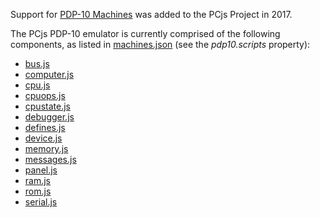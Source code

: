 Support for [PDP-10 Machines](/machines/dec/pdp10/) was added to the PCjs Project in 2017.

The PCjs PDP-10 emulator is currently comprised of the following components, as listed in [machines.json](/machines/machines.json) (see the *pdp10.scripts* property):

  - [bus.js](lib/bus.js)
  - [computer.js](lib/computer.js)
  - [cpu.js](lib/cpu.js)
  - [cpuops.js](lib/cpuops.js)
  - [cpustate.js](lib/cpustate.js)
  - [debugger.js](lib/debugger.js)
  - [defines.js](lib/defines.js)
  - [device.js](lib/device.js)
  - [memory.js](lib/memory.js)
  - [messages.js](lib/messages.js)
  - [panel.js](lib/panel.js)
  - [ram.js](lib/ram.js)
  - [rom.js](lib/rom.js)
  - [serial.js](lib/serial.js)
